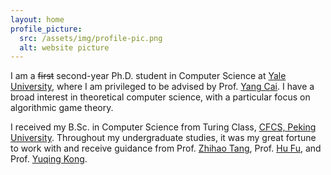 ```yaml
---
layout: home
profile_picture:
  src: /assets/img/profile-pic.png
  alt: website picture
---
```


<p>
  
I am a <del>first</del> second-year Ph.D. student in Computer Science at <a href="https://www.yale.edu/">Yale University</a>, where I am privileged to be advised by Prof. <a href="http://www.cs.yale.edu/homes/cai/">Yang Cai</a>. I have a broad interest in theoretical computer science, with a particular focus on algorithmic game theory.

</p>

<p>

I received my B.Sc. in Computer Science from Turing Class, <a href="https://cfcs.pku.edu.cn/english/">CFCS, Peking University</a>. Throughout my undergraduate studies, it was my great fortune to work with and receive guidance from Prof. <a href="http://zhihaotang.com/">Zhihao Tang</a>, Prof. <a href="https://www.fuhuthu.com/">Hu Fu</a>, and Prof. <a href="https://cfcs.pku.edu.cn/yuqkong/">Yuqing Kong</a>.

</p>

<!-- <p> -->
  <!-- You can find the source code and the instructions on <a href="https://github.com/eliottvincent/bay">GitHub</a>. -->
<!-- </p> -->
